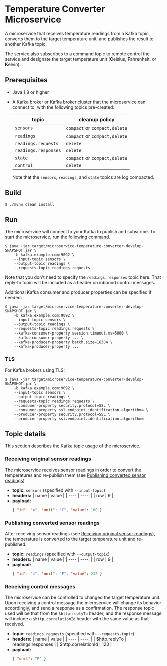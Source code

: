 # Temperature Converter Microservice

A microservice that receives temperature readings from a Kafka topic, converts them to the target temperature unit, and publishes the result to another Kafka topic.

The service also subscribes to a command topic to remote control the service and designate the target temperature unit (**C**elsius, **F**ahrenheit, or **K**elvin).

## Prerequisites

- Java 1.8 or higher

- A Kafka broker or Kafka broker cluster that the microservice can connect to, with the following topics pre-created:

  | topic                | cleanup.policy                |
  | -------------------- | ----------------------------- |
  | `sensors`            | `compact` or `compact,delete` |
  | `readings`           | `compact` or `compact,delete` |
  | `readings.requests`  | `delete`                      |
  | `readings.responses` | `delete`                      |
  | `state`              | `compact` or `compact,delete` |
  | `control`            | `delete`                      |

  Note that the `sensors`, `readings`, and `state` topics are log compacted.

## Build

```
$ ./mvnw clean install
```

## Run

The microservice will connect to your Kafka to publish and subscribe. To start the microservice, run the following command.

```
$ java -jar target/microservice-temperature-converter-develop-SNAPSHOT.jar \
    -b kafka.example.com:9092 \
    --input-topic sensors \
    --output-topic readings \
    --requests-topic readings.requests
```

Note that you don't need to specify the `readings.responses` topic here. That reply-to topic will be included as a header on inbound control messages.

Additional Kafka consumer and producer properties can be specified if needed:

```
$ java -jar target/microservice-temperature-converter-develop-SNAPSHOT.jar \
    -b kafka.example.com:9092 \
    --input-topic sensors \
    --output-topic readings \
    --requests-topic readings.requests \
    --kafka-consumer-property session.timeout.ms=5000 \
    --kafka-consumer-property ... \
    --kafka-producer-property batch.size=16384 \
    --kafka-producer-property ...
```

### TLS

For Kafka brokers using TLS:

```
$ java -jar target/microservice-temperature-converter-develop-SNAPSHOT.jar \
    -b kafka.example.com:9092 \
    --input-topic sensors \
    --output-topic readings \
    --requests-topic readings.requests \
    --consumer-property security.protocol=SSL \
    --consumer-property ssl.endpoint.identification.algorithm= \
    --producer-property security.protocol=SSL \
    --producer-property ssl.endpoint.identification.algorithm=
```

## Topic details

This section describes the Kafka topic usage of the microservice.

### Receiving original sensor readings

The microservice receives sensor readings in order to convert the temperatures and re-publish them (see [Publishing converted sensor readings](publishing-converted-sensor-readings#))

- **topic:** `sensors` (specified with `--input-topic`)
- **headers:**
  | name | value |
  | ---- | ----: |
  | row | 9 |
- **payload:**
  ```json
  { "id": "4", "unit": "C", "value": 100 }
  ```

### Publishing converted sensor readings

After receiving sensor readings (see [Receiving original sensor readings](#receiving-original-sensor-readings)), the temperature is converted to the target temperature unit and re-published.

- **topic:** `readings` (specified with `--output-topic`)
- **headers:**
  | name | value |
  | ---- | ----: |
  | row | 9 |
- **payload:**
  ```json
  { "id": "4", "unit": "F", "value": 212 }
  ```

### Receiving control messages

The microservice can be controlled to changed the target temperature unit. Upon receiving a control message the microservice will change its behavior accordingly, and send a response as a confirmation. The response topic used will be that from the `$http.replyTo` header, and the response message will include a `$http.correlationId` header with the same value as that received.

- **topic:** `readings.requests` (specified with `--requests-topic`)
- **headers:**
  | name | value |
  | ---- | ----: |
  | $http.replyTo | readings.responses |
  | $http.correlationId | 123 |
- **payload:**
  ```json
  { "unit": "F" }
  ```
